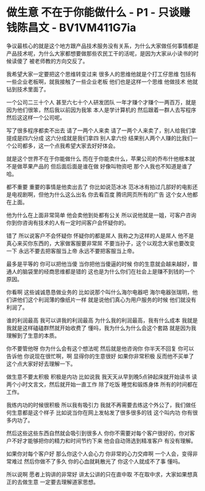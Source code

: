 # 做生意 不在于你能做什么 - P1 - 只谈赚钱陈昌文 - BV1VM411G7ia

争议最核心的就是这个地方跟产品技术服务没有关系，为什么大家做任何事情都是产品技术呢，为什么大家都想要做那些农民工干的活呢，是因为大家从小读书的时候读傻了 被老师教的方向交反了。

我希望大家一定要把这个思维转变过来 很多人的思维他就是个打工仔思维 包括有一些企业老板啊，就我接触了一些企业老板 他们也是这样一个思维 他做技术 他就钻到技术里面了。

一个公司二三十个人 甚至六七十个人研发团队 一年才赚个才赚个一两百万，就是因为他们很笨，然后我以前因为我笨 本人是学计算机的 然后跟着一群人去写程序 然后这这样一个公司呢。

写了很多程序都卖不出去 请了一两个人来卖 请了一两个人来卖了，别人给我们拿提成是四六分成 这六分成就是我们拿四 别人拿六份 结果别人两个人赚的比我们一个公司都多，这一个点我希望大家去好好体会。

就是这个世界不在于你能做什么 而在于你能卖什么，苹果公司的乔布什他根本就不是做苹果产品的 但后面后面是谁在做 好像叫物资吧 那个人我也不知道是谁了哈。

都不重要 重要的事情是他卖出去了 你比如说范冰冰 范冰冰有拍过几部好的电影还是电视剧啊，但他为什么这么出名 你去看百度 腾讯网页所有的广告 这个女人他都在上面。

他为什么在上面非常简单 他会卖他到处都有公关 所以说他就是一姐，可客户咨询你到你咨询有技术的人有一定时间客户会怀疑你的。

错了 所以说客户不会怀疑你 怀疑你的都是屌人 我称之为这样的人是屌人 他不是真心来买你东西的，大家做客服要非常屌 不要当孙子，这个以观念大家也要改变一下 永远不要去把客服当上帝 永远不要把客服当上帝。

最多是平等的 你可以把他当傻 当你把他当傻逼的时候 你的生意就会越来越好，普通人的脑袋里的经商思维都是错的 这也是为什么你们在社会上是赚不到钱的一个原因。

你看啊 这些诚诚恳恳做业务的 比如说那个叫什么海尔电器吧 海尔电器张瑞明，他们讲他们这个利润薄的像纸片一样 就是说他们真心为用户服务的时候 他们就没有利润了。

谁的利润最高 我可以讲我的利润最高 为什么我的利润最高，我有什么成本 我就是我就是这样磕磕群然就开始收费了 懂吗，我为什么为什么会这个套路 就是因为我理解到了生意的本质。

你不要管他呀 你为什么会有这个想法呢 然后就是他咨询你 你半天不回复 你可以告诉他 你说现在很忙啊，啊 显得你的生意很好 如果你非常积极 反而他不买单了 这个点大家好好去理解一下。

做生意不要太积极 积极是内功 比如说我 我天天从早到晚5点钟起床就开始读书 读两个小时文言文，然后就开始一直工作 除了吃饭 睡觉和锻炼身体 所有的时间都在工作。

我练内功的时候很积极 所以我有吸引力 我就不再需要去练这个外公了，我们做任何生意都是这个样子 比如说当你在网上发帖发了很多很多的钱 这个叫内功 你有很多内功了。

然后这些这些东西自然就会吸引到很多人 你你不需要对每个客户很好的，你对客户不好才能够把你的精力和时间节约下来 他会自动筛选到精准客户 有没有理解。

如果你对每个客户好 那么你这个人会心力 你非常的心力交瘁啊 一个人会，变得非常难过 然后你做不了多久 你的心血就耗散光了 你这个人就成不了事 懂吗。

所以说啊 愿者上钩讲的非常好 讲太公讲的只在直中取 不在取中求，大家如果想真正的去做生意 一定要去理解道家思想。

